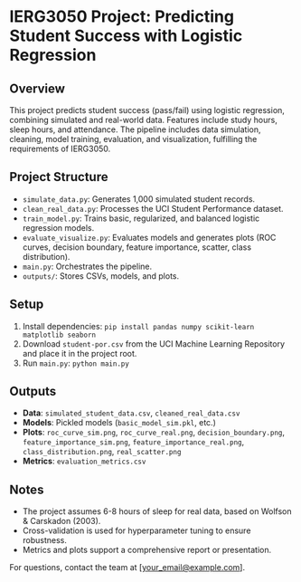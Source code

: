 # IERG3050 Project: Predicting Student Success with Logistic Regression

## Overview
This project predicts student success (pass/fail) using logistic regression, combining simulated and real-world data. Features include study hours, sleep hours, and attendance. The pipeline includes data simulation, cleaning, model training, evaluation, and visualization, fulfilling the requirements of IERG3050.

## Project Structure
- `simulate_data.py`: Generates 1,000 simulated student records.
- `clean_real_data.py`: Processes the UCI Student Performance dataset.
- `train_model.py`: Trains basic, regularized, and balanced logistic regression models.
- `evaluate_visualize.py`: Evaluates models and generates plots (ROC curves, decision boundary, feature importance, scatter, class distribution).
- `main.py`: Orchestrates the pipeline.
- `outputs/`: Stores CSVs, models, and plots.

## Setup
1. Install dependencies: `pip install pandas numpy scikit-learn matplotlib seaborn`
2. Download `student-por.csv` from the UCI Machine Learning Repository and place it in the project root.
3. Run `main.py`: `python main.py`

## Outputs
- **Data**: `simulated_student_data.csv`, `cleaned_real_data.csv`
- **Models**: Pickled models (`basic_model_sim.pkl`, etc.)
- **Plots**: `roc_curve_sim.png`, `roc_curve_real.png`, `decision_boundary.png`, `feature_importance_sim.png`, `feature_importance_real.png`, `class_distribution.png`, `real_scatter.png`
- **Metrics**: `evaluation_metrics.csv`

## Notes
- The project assumes 6-8 hours of sleep for real data, based on Wolfson & Carskadon (2003).
- Cross-validation is used for hyperparameter tuning to ensure robustness.
- Metrics and plots support a comprehensive report or presentation.

For questions, contact the team at [your_email@example.com].